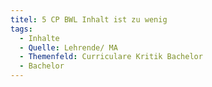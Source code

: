 ```yaml
---
titel: 5 CP BWL Inhalt ist zu wenig
tags:
  - Inhalte
  - Quelle: Lehrende/ MA
  - Themenfeld: Curriculare Kritik Bachelor
  - Bachelor
---
```


